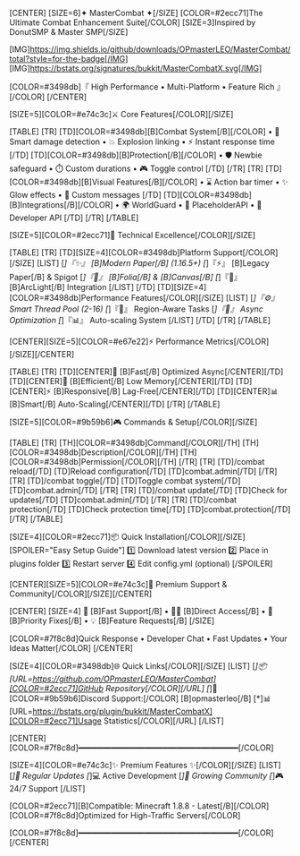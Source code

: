[CENTER]
[SIZE=6]✦ MasterCombat ✦[/SIZE]
[COLOR=#2ecc71]The Ultimate Combat Enhancement Suite[/COLOR]
[SIZE=3]Inspired by DonutSMP & Master SMP[/SIZE]

[IMG]https://img.shields.io/github/downloads/OPmasterLEO/MasterCombat/total?style=for-the-badge[/IMG]
[IMG]https://bstats.org/signatures/bukkit/MasterCombatX.svg[/IMG]

[COLOR=#3498db]『 High Performance • Multi-Platform • Feature Rich 』[/COLOR]
[/CENTER]

[SIZE=5][COLOR=#e74c3c]⚔️ Core Features[/COLOR][/SIZE]

[TABLE]
[TR]
[TD][COLOR=#3498db][B]Combat System[/B][/COLOR]
• 🎯 Smart damage detection
• 💥 Explosion linking
• ⚡ Instant response time
[/TD]
[TD][COLOR=#3498db][B]Protection[/B][/COLOR]
• 🛡️ Newbie safeguard
• ⏱️ Custom durations
• 🎮 Toggle control
[/TD]
[/TR]
[TR]
[TD][COLOR=#3498db][B]Visual Features[/B][/COLOR]
• ⌛ Action bar timer
• ✨ Glow effects
• 📝 Custom messages
[/TD]
[TD][COLOR=#3498db][B]Integrations[/B][/COLOR]
• 🌍 WorldGuard
• 🔌 PlaceholderAPI
• 🔧 Developer API
[/TD]
[/TR]
[/TABLE]

[SIZE=5][COLOR=#2ecc71]🔧 Technical Excellence[/COLOR][/SIZE]

[TABLE]
[TR]
[TD][SIZE=4][COLOR=#3498db]Platform Support[/COLOR][/SIZE]
[LIST]
[*]『✨』 [B]Modern Paper[/B] (1.16.5+)
[*]『⚡』 [B]Legacy Paper[/B] & Spigot
[*]『🌟』 [B]Folia[/B] & [B]Canvas[/B]
[*]『🔧』 [B]ArcLight[/B] Integration
[/LIST]
[/TD]
[TD][SIZE=4][COLOR=#3498db]Performance Features[/COLOR][/SIZE]
[LIST]
[*]『⚙️』 Smart Thread Pool (2-16)
[*]『🚀』 Region-Aware Tasks
[*]『💫』 Async Optimization
[*]『📊』 Auto-scaling System
[/LIST]
[/TD]
[/TR]
[/TABLE]

[CENTER][SIZE=5][COLOR=#e67e22]⚡ Performance Metrics[/COLOR][/SIZE][/CENTER]

[TABLE]
[TR]
[TD][CENTER]🚀
[B]Fast[/B]
Optimized Async[/CENTER][/TD]
[TD][CENTER]💾
[B]Efficient[/B]
Low Memory[/CENTER][/TD]
[TD][CENTER]⚡
[B]Responsive[/B]
Lag-Free[/CENTER][/TD]
[TD][CENTER]📊
[B]Smart[/B]
Auto-Scaling[/CENTER][/TD]
[/TR]
[/TABLE]

[SIZE=5][COLOR=#9b59b6]🎮 Commands & Setup[/COLOR][/SIZE]

[TABLE]
[TR]
[TH][COLOR=#3498db]Command[/COLOR][/TH]
[TH][COLOR=#3498db]Description[/COLOR][/TH]
[TH][COLOR=#3498db]Permission[/COLOR][/TH]
[/TR]
[TR]
[TD]/combat reload[/TD]
[TD]Reload configuration[/TD]
[TD]combat.admin[/TD]
[/TR]
[TR]
[TD]/combat toggle[/TD]
[TD]Toggle combat system[/TD]
[TD]combat.admin[/TD]
[/TR]
[TR]
[TD]/combat update[/TD]
[TD]Check for updates[/TD]
[TD]combat.admin[/TD]
[/TR]
[TR]
[TD]/combat protection[/TD]
[TD]Check protection time[/TD]
[TD]combat.protection[/TD]
[/TR]
[/TABLE]

[SIZE=4][COLOR=#2ecc71]📦 Quick Installation[/COLOR][/SIZE]
[SPOILER="Easy Setup Guide"]
1️⃣ Download latest version
2️⃣ Place in plugins folder
3️⃣ Restart server
4️⃣ Edit config.yml (optional)
[/SPOILER]

[CENTER][SIZE=5][COLOR=#e74c3c]💎 Premium Support & Community[/COLOR][/SIZE][/CENTER]

[CENTER]
[SIZE=4]
🚀 [B]Fast Support[/B] • 👨‍💻 [B]Direct Access[/B] • 🔧 [B]Priority Fixes[/B] • 💡 [B]Feature Requests[/B]
[/SIZE]

[COLOR=#7f8c8d]Quick Response • Developer Chat • Fast Updates • Your Ideas Matter[/COLOR]
[/CENTER]

[SIZE=4][COLOR=#3498db]🌐 Quick Links[/COLOR][/SIZE]
[LIST]
[*]📦 [URL=https://github.com/OPmasterLEO/MasterCombat][COLOR=#2ecc71]GitHub Repository[/COLOR][/URL]
[*]💬 [COLOR=#9b59b6]Discord Support:[/COLOR] [B]opmasterleo[/B]
[*]📊 [URL=https://bstats.org/plugin/bukkit/MasterCombatX][COLOR=#2ecc71]Usage Statistics[/COLOR][/URL]
[/LIST]

[CENTER]
[COLOR=#7f8c8d]━━━━━━━━━━━━━━━━━━━━━━━━━━━━━━━━━━[/COLOR]

[SIZE=4][COLOR=#e74c3c]✨ Premium Features ✨[/COLOR][/SIZE]
[LIST]
[*]🔄 Regular Updates
[*]💻 Active Development
[*]🌟 Growing Community
[*]🎮 24/7 Support
[/LIST]

[COLOR=#2ecc71][B]Compatible: Minecraft 1.8.8 - Latest[/B][/COLOR]
[COLOR=#7f8c8d]Optimized for High-Traffic Servers[/COLOR]

[COLOR=#7f8c8d]━━━━━━━━━━━━━━━━━━━━━━━━━━━━━━━━━━[/COLOR]
[/CENTER]